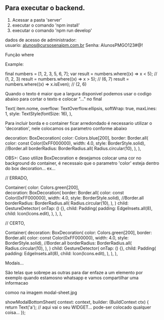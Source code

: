 

## Para executar o backend.

1. Acessar a pasta 'server'
2. executar o comando 'npm install'
3. executar o comando 'npm run develop'


dados de acesso de administrador:  
    usuario: alunos@cursosenaipm.com.br
    Senha: AlunosPMGO123#@!





Função where


Example:

final numbers = <int>[1, 2, 3, 5, 6, 7];
var result = numbers.where((x) => x < 5); // (1, 2, 3)
result = numbers.where((x) => x > 5); // (6, 7)
result = numbers.where((x) => x.isEven); // (2, 6)




Quando o texto é maior que a largura disponivel 
podemos usar o codigo abaixo para cortar o texto e colocar "..." no final

Text(
    item.nome,
    overflow: TextOverflow.ellipsis,
    softWrap: true,
    maxLines: 1,
    style: TextStyle(fontSize: 16),
),




Para incluir borda e o container ficar arredondado é necessario
utilizar o 'decoration', nele colocamos os parametro conforme abaixo

 decoration: BoxDecoration(
    color: Colors.blue[200],
    border: Border.all(
        color: const Color(0xFF000000),
        width: 4.0,
        style: BorderStyle.solid), //Border.all
    borderRadius: BorderRadius.all(
    Radius.circular(10),
    ),
),

OBS>: Caso utilize BoxDecoration e desejamos colocar uma cor no background do container, é necessaio que o parametro 'color' esteja dentro do box decoration... ex...


// ERRADO,

Container(
    color: Colors.green[200],  
    decoration: BoxDecoration(
        border: Border.all(
        color: const Color(0xFF000000),
        width: 4.0,
        style: BorderStyle.solid), //Border.all
        borderRadius: BorderRadius.all(
            Radius.circular(10),
        ),
    )
    child: GestureDetector(
        onTap: () {},
        child: Padding(
        padding: EdgeInsets.all(8),
        child: Icon(Icons.edit),
        ),
    ),
),


// CERTO,

Container(
    decoration: BoxDecoration(
        color: Colors.green[200], 
        border: Border.all(
        color: const Color(0xFF000000),
        width: 4.0,
        style: BorderStyle.solid), //Border.all
        borderRadius: BorderRadius.all(
            Radius.circular(10),
        ),
    )
    child: GestureDetector(
        onTap: () {},
        child: Padding(
        padding: EdgeInsets.all(8),
        child: Icon(Icons.edit),
        ),
    ),
),





Modais... 

São telas que sobrepe as outras para dar enfaze a um elemento
por exemplo quando estamosno whatsapp e vamos compartilhar uma informacao

comoo na imagem  modal-sheet.jpg


 showModalBottomSheet(
                context: context,
                builder: (BuildContext ctx) {
                  return Text('a'); // aqui vai o seu WIDGET... pode-ser colocado qualquer coisa...
                });


